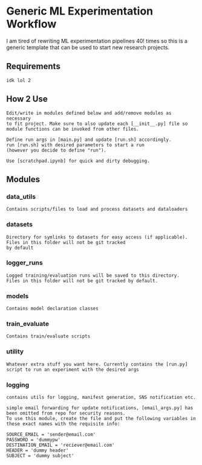 # Generic ML Experimentation Workflow
I am tired of rewriting ML experimentation pipelines 40! times so this is a generic template that can be used to start new research projects. 
## Requirements
	idk lol 2
## How 2 Use
	Edit/write in modules defined below and add/remove modules as necessary 		     
	to fit project. Make sure to also update each [__init__.py] file so 
	module functions can be invoked from other files.
	
	Define run args in [main.py] and update [run.sh] accordingly.
	run [run.sh] with desired parameters to start a run 
	(however you decide to define "run").

	Use [scratchpad.ipynb] for quick and dirty debugging.
## Modules
### data_utils 
	Contains scripts/files to load and process datasets and dataloaders 
### datasets
	Directory for symlinks to datasets for easy access (if applicable). Files in this folder will not be git tracked 
	by default
### logger_runs
	Logged training/evaluation runs will be saved to this directory.
	Files in this folder will not be git tracked by default.
### models
	Contains model declaration classes
###  train_evaluate
	Contains train/evaluate scripts
### utility
	Whatever extra stuff you want here. Currently contains the [run.py]
	script to run an experiment with the desired args
### logging
	contains utils for logging, manifest generation, SNS notification etc. 
 	
	simple email forwarding for update notifications, [email_args.py] has been omitted from repo for security reasons.
	To use this module, create the file and put the following variables in these exact names with the requisite info:
	
	SOURCE_EMAIL = 'sender@email.com'
	PASSWORD = 'dummypw'
	DESTINATION_EMAIL = 'reciever@email.com'
	HEADER = 'dummy header'
	SUBJECT = 'dummy subject'
	
	

